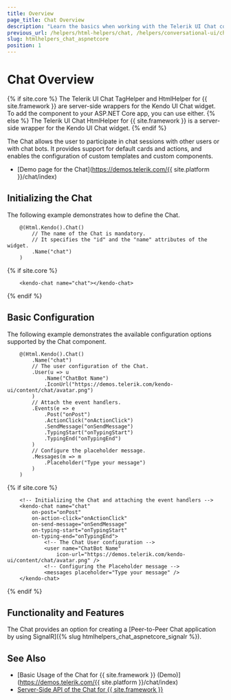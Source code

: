 ```yaml
---
title: Overview
page_title: Chat Overview
description: "Learn the basics when working with the Telerik UI Chat component for {{ site.framework }}."
previous_url: /helpers/html-helpers/chat, /helpers/conversational-ui/chat/overview
slug: htmlhelpers_chat_aspnetcore
position: 1
---
```


# Chat Overview

{% if site.core %}
The Telerik UI Chat TagHelper and HtmlHelper for {{ site.framework }} are server-side wrappers for the Kendo UI Chat widget. To add the component to your ASP.NET Core app, you can use either.
{% else %}
The Telerik UI Chat HtmlHelper for {{ site.framework }} is a server-side wrapper for the Kendo UI Chat widget.
{% endif %}

The Chat allows the user to participate in chat sessions with other users or with chat bots. It provides support for default cards and actions, and enables the configuration of custom templates and custom components.

* [Demo page for the Chat](https://demos.telerik.com/{{ site.platform }}/chat/index)

## Initializing the Chat

The following example demonstrates how to define the Chat.

```HtmlHelper
    @(Html.Kendo().Chat()
        // The name of the Chat is mandatory.
        // It specifies the "id" and the "name" attributes of the widget.
        .Name("chat")
    )
```
{% if site.core %}
```TagHelper
    <kendo-chat name="chat"></kendo-chat>
```
{% endif %}

## Basic Configuration

The following example demonstrates the available configuration options supported by the Chat component.

```HtmlHelper
    @(Html.Kendo().Chat()
        .Name("chat")
        // The user configuration of the Chat.
        .User(u => u
            .Name("ChatBot Name")
            .IconUrl("https://demos.telerik.com/kendo-ui/content/chat/avatar.png")
        )
        // Attach the event handlers.
        .Events(e => e
            .Post("onPost")
            .ActionClick("onActionClick")
            .SendMessage("onSendMessage")
            .TypingStart("onTypingStart")
            .TypingEnd("onTypingEnd")
        )
        // Configure the placeholder message.
        .Messages(m => m
            .Placeholder("Type your message")
        )
    )
```
{% if site.core %}
```TagHelper
    <!-- Initializing the Chat and attaching the event handlers -->
    <kendo-chat name="chat"
        on-post="onPost"
        on-action-click="onActionClick"
        on-send-message="onSendMessage"
        on-typing-start="onTypingStart"
        on-typing-end="onTypingEnd">
            <!-- The Chat User configuration -->
            <user name="ChatBot Name"
                icon-url="https://demos.telerik.com/kendo-ui/content/chat/avatar.png" />
            <!-- Configuring the Placeholder message -->
            <messages placeholder="Type your message" />
    </kendo-chat>
```
{% endif %}

## Functionality and Features

The Chat provides an option for creating a [Peer-to-Peer Chat application by using SignalR]({% slug htmlhelpers_chat_aspnetcore_signalr %}).   

## See Also

* [Basic Usage of the Chat for {{ site.framework }} (Demo)](https://demos.telerik.com/{{ site.platform }}/chat/index)
* [Server-Side API of the Chat for {{ site.framework }}](/api/chat)
